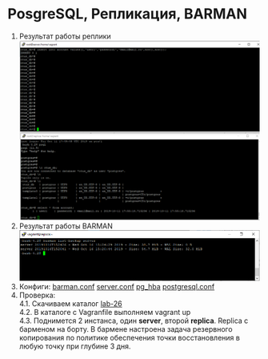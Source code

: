 # PosgreSQL, Репликация, BARMAN    
1. Результат  работы реплики  
    ![Реплика](./imgs/postgresql-replica.PNG)
2. Результат работы BARMAN    
    ![BARMAN](./imgs/barman.png)
3. Конфиги:
    [barman.conf](./roles/pgsql-barman/files/barman.conf)
    [server.conf](./roles/pgsql-barman/files/barman_server_bk.conf)
    [pg_hba](./roles/pgsql-server/templates/pg_hba.conf.j2)
    [postgresql.conf](./roles/pgsql-server/templates/postgres.conf.j2)
4. Проверка:    
    4.1. Скачиваем каталог [lab-26](../lab-26)      
    4.2. В каталоге с Vagranfile выполняем vagrant up  
    4.3. Поднимется 2 инстанса, один **server**, второй **replica**. Replica с барменом на борту. В бармене настроена задача резервного копирования по политике обеспечения точки восстановления в любую точку при глубине 3 дня.




